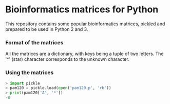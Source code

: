 # Bioinformatics matrices for Python

This repository contains some popular bioinformatics matrices, pickled and prepared to be used in Python 2 and 3.

### Format of the matrices
All the matrices are a dictionary, with keys being a tuple of two letters. 
The '*' (star) character corresponds to the unknown character.

### Using the matrices
```python
> import pickle
> pam120 = pickle.load(open('pam120.p', 'rb'))
> print(pam120['A', '*'])
-8
```
